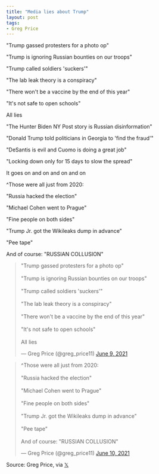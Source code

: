 ```yaml
---
title: "Media lies about Trump"
layout: post
tags:
- Greg Price
---
```


"Trump gassed protesters for a photo op"

"Trump is ignoring Russian bounties on our troops"

"Trump called soldiers 'suckers'"

"The lab leak theory is a conspiracy"

"There won't be a vaccine by the end of this year"

"It's not safe to open schools"

All lies

"The Hunter Biden NY Post story is Russian disinformation"

"Donald Trump told politicians in Georgia to 'find the fraud'"

"DeSantis is evil and Cuomo is doing a great job"

"Locking down only for 15 days to slow the spread"

It goes on and on and on and on

^Those were all just from 2020:

"Russia hacked the election"

"Michael Cohen went to Prague"

"Fine people on both sides"

"Trump Jr. got the Wikileaks dump in advance"

"Pee tape"

And of course: "RUSSIAN COLLUSION"

<blockquote class="twitter-tweet"><p lang="en" dir="ltr">&quot;Trump gassed protesters for a photo op&quot;<br><br>&quot;Trump is ignoring Russian bounties on our troops&quot;<br><br>&quot;Trump called soldiers &#39;suckers&#39;&quot;<br><br>&quot;The lab leak theory is a conspiracy&quot;<br><br>&quot;There won&#39;t be a vaccine by the end of this year&quot;<br><br>&quot;It&#39;s not safe to open schools&quot;<br><br>All lies</p>&mdash; Greg Price (@greg_price11) <a href="https://twitter.com/greg_price11/status/1402773362829664263?ref_src=twsrc%5Etfw">June 9, 2021</a></blockquote>

<blockquote class="twitter-tweet"><p lang="en" dir="ltr">^Those were all just from 2020:<br><br>&quot;Russia hacked the election&quot;<br><br>&quot;Michael Cohen went to Prague&quot;<br><br>&quot;Fine people on both sides&quot;<br><br>&quot;Trump Jr. got the Wikileaks dump in advance&quot;<br><br>&quot;Pee tape&quot;<br><br>And of course: &quot;RUSSIAN COLLUSION&quot;</p>&mdash; Greg Price (@greg_price11) <a href="https://twitter.com/greg_price11/status/1402779101375631361?ref_src=twsrc%5Etfw">June 10, 2021</a></blockquote>

Source: Greg Price, via [𝕏](https://x.com)

<script async src="https://platform.twitter.com/widgets.js" charset="utf-8"></script>
